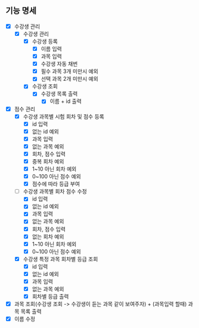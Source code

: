 ## 기능 명세

 - [x] 수강생 관리
   - [x] 수강생 관리 
     - [x] 수강생 등록
       - [x] 이름 입력
       - [x] 과목 입력
       - [x] 수강생 자동 채번
       - [x] 필수 과목 3개 미만시 예외
       - [x] 선택 과목 2개 미만시 예외
     - [x] 수강생 조회 
       - [x] 수강생 목록 출력
         - [x] 이름 + id 출력
 - [x] 점수 관리
   - [x] 수강생 과목별 시험 회차 및 점수 등록
     - [x] id 입력
     - [x] 없는 id 예외
     - [x] 과목 입력
     - [x] 없는 과목 예외
     - [x] 회차, 점수 입력
     - [x] 중복 회차 예외
     - [x] 1~10 아닌 회차 예외
     - [x] 0~100 아닌 점수 예외
     - [x] 점수에 따라 등급 부여
   - [ ] 수강생 과목별 회차 점수 수정
     - [x] id 입력
     - [x] 없는 id 예외
     - [x] 과목 입력
     - [x] 없는 과목 예외
     - [x] 회차, 점수 입력
     - [x] 없는 회차 예외
     - [x] 1~10 아닌 회차 예외
     - [x] 0~100 아닌 점수 예외
   - [x] 수강생 특정 과목 회차별 등급 조회
     - [x] id 입력
     - [x] 없는 id 예외
     - [x] 과목 입력
     - [x] 없는 과목 예외
     - [x] 회차별 등급 출력

  - [x] 과목 조회(수강생 조회 -> 수강생이 듣는 과목 같이 보여주자) + (과목입력 할때) 과목 목록 출력
  - [x] 이름 수정 

